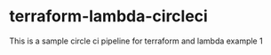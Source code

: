 # terraform-lambda-circleci

This is a sample circle ci pipeline for terraform and lambda example 1 
